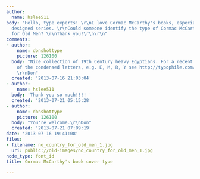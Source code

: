 ```yaml
---
author:
  name: hslee511
body: "Hello, type experts! \r\nI love Cormac McCarthy's books, especially these newly
  designed series. \r\nCould someone identify the type of Cormac McCarthy's No Country
  for Old Men? \r\nThank you!\r\n\r\n"
comments:
- author:
    name: donshottype
    picture: 126100
  body: "Nice collection of 19th Century heavy Egyptians. For a recent discussion
    of the condensed letters, e.g. E, M, R, Y see http://typophile.com/node/103942.
    \r\nDon"
  created: '2013-07-16 21:03:04'
- author:
    name: hslee511
  body: 'Thank you so much!!!! '
  created: '2013-07-21 05:15:28'
- author:
    name: donshottype
    picture: 126100
  body: "You're welcome.\r\nDon"
  created: '2013-07-21 07:09:19'
date: '2013-07-16 19:41:08'
files:
- filename: no_country_for_old_men_1.jpg
  uri: public://old-images/no_country_for_old_men_1.jpg
node_type: font_id
title: Cormac McCarthy's book cover type

---
```

